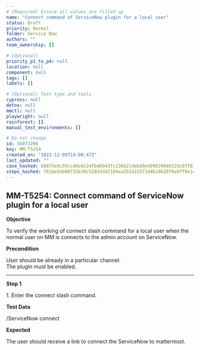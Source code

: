 ```yaml
---
# (Required) Ensure all values are filled up
name: "Connect command of ServiceNow plugin for a local user"
status: Draft
priority: Normal
folder: Service Now
authors: ""
team_ownership: []

# (Optional)
priority_p1_to_p4: null
location: null
component: null
tags: []
labels: []

# (Optional) Test type and tools
cypress: null
detox: null
mmctl: null
playwright: null
rainforest: []
manual_test_environments: []

# Do not change
id: 56073206
key: MM-T5254
created_on: "2022-11-09T14:00:47Z"
last_updated: ""
case_hashed: b6875e9c59ccd6e8c24fbd6943fc230b21debd9e509b39846329c07f875f0487e6b8df08a4281d2a899a333efa6838b0
steps_hashed: 761be5eb00715b30c52043dd2104ea2b14215714461062079a9ff8e1cc7eb231c7dbd68bf6e366d4f44ecabca5c27c41
---
```


<!-- (Auto-generated) Based on frontmatter's "key" and "name" -->

## MM-T5254: Connect command of ServiceNow plugin for a local user

**Objective**

To verify the working of connect slash command for a local user when the normal user on MM is connects to the admin account on ServiceNow.

**Precondition**

User should be already in a particular channel.\
The plugin must be enabled.

---

**Step 1**

1\. Enter the connect slash command.

**Test Data**

/ServiceNow connect

**Expected**

The user should receive a link to connect the ServiceNow to mattermost.
